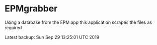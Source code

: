 # EPMgrabber
Using a database from the EPM app this application scrapes the files as required


Latest backup: Sun Sep 29 13:25:01 UTC 2019
